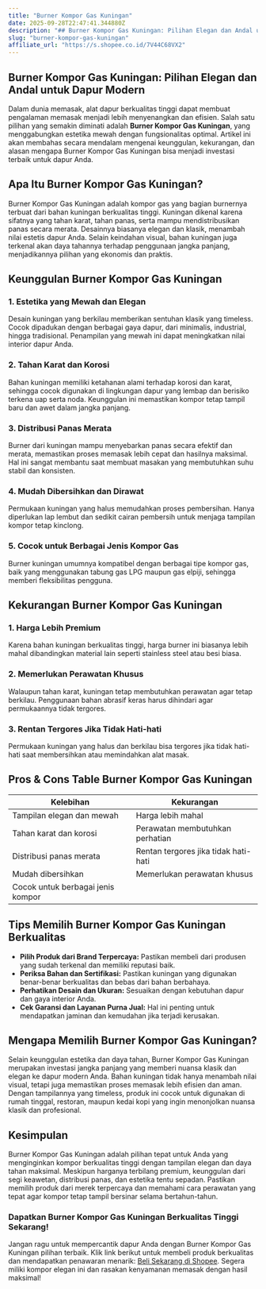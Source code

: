 ```yaml
---
title: "Burner Kompor Gas Kuningan"
date: 2025-09-28T22:47:41.344880Z
description: "## Burner Kompor Gas Kuningan: Pilihan Elegan dan Andal untuk Dapur Modern..."
slug: "burner-kompor-gas-kuningan"
affiliate_url: "https://s.shopee.co.id/7V44C68VX2"
---
```

## Burner Kompor Gas Kuningan: Pilihan Elegan dan Andal untuk Dapur Modern

Dalam dunia memasak, alat dapur berkualitas tinggi dapat membuat pengalaman memasak menjadi lebih menyenangkan dan efisien. Salah satu pilihan yang semakin diminati adalah **Burner Kompor Gas Kuningan**, yang menggabungkan estetika mewah dengan fungsionalitas optimal. Artikel ini akan membahas secara mendalam mengenai keunggulan, kekurangan, dan alasan mengapa Burner Kompor Gas Kuningan bisa menjadi investasi terbaik untuk dapur Anda.

## Apa Itu Burner Kompor Gas Kuningan?

Burner Kompor Gas Kuningan adalah kompor gas yang bagian burnernya terbuat dari bahan kuningan berkualitas tinggi. Kuningan dikenal karena sifatnya yang tahan karat, tahan panas, serta mampu mendistribusikan panas secara merata. Desainnya biasanya elegan dan klasik, menambah nilai estetis dapur Anda. Selain keindahan visual, bahan kuningan juga terkenal akan daya tahannya terhadap penggunaan jangka panjang, menjadikannya pilihan yang ekonomis dan praktis.

## Keunggulan Burner Kompor Gas Kuningan

### 1. Estetika yang Mewah dan Elegan

Desain kuningan yang berkilau memberikan sentuhan klasik yang timeless. Cocok dipadukan dengan berbagai gaya dapur, dari minimalis, industrial, hingga tradisional. Penampilan yang mewah ini dapat meningkatkan nilai interior dapur Anda.

### 2. Tahan Karat dan Korosi

Bahan kuningan memiliki ketahanan alami terhadap korosi dan karat, sehingga cocok digunakan di lingkungan dapur yang lembap dan berisiko terkena uap serta noda. Keunggulan ini memastikan kompor tetap tampil baru dan awet dalam jangka panjang.

### 3. Distribusi Panas Merata

Burner dari kuningan mampu menyebarkan panas secara efektif dan merata, memastikan proses memasak lebih cepat dan hasilnya maksimal. Hal ini sangat membantu saat membuat masakan yang membutuhkan suhu stabil dan konsisten.

### 4. Mudah Dibersihkan dan Dirawat

Permukaan kuningan yang halus memudahkan proses pembersihan. Hanya diperlukan lap lembut dan sedikit cairan pembersih untuk menjaga tampilan kompor tetap kinclong.

### 5. Cocok untuk Berbagai Jenis Kompor Gas

Burner kuningan umumnya kompatibel dengan berbagai tipe kompor gas, baik yang menggunakan tabung gas LPG maupun gas elpiji, sehingga memberi fleksibilitas pengguna.

## Kekurangan Burner Kompor Gas Kuningan

### 1. Harga Lebih Premium

Karena bahan kuningan berkualitas tinggi, harga burner ini biasanya lebih mahal dibandingkan material lain seperti stainless steel atau besi biasa.

### 2. Memerlukan Perawatan Khusus

Walaupun tahan karat, kuningan tetap membutuhkan perawatan agar tetap berkilau. Penggunaan bahan abrasif keras harus dihindari agar permukaannya tidak tergores.

### 3. Rentan Tergores Jika Tidak Hati-hati

Permukaan kuningan yang halus dan berkilau bisa tergores jika tidak hati-hati saat membersihkan atau memindahkan alat masak.

## Pros & Cons Table Burner Kompor Gas Kuningan

| **Kelebihan**                        | **Kekurangan**                        |
|-------------------------------------|--------------------------------------|
| Tampilan elegan dan mewah          | Harga lebih mahal                  |
| Tahan karat dan korosi             | Perawatan membutuhkan perhatian    |
| Distribusi panas merata             | Rentan tergores jika tidak hati-hati|
| Mudah dibersihkan                  | Memerlukan perawatan khusus       |
| Cocok untuk berbagai jenis kompor |                                     |

## Tips Memilih Burner Kompor Gas Kuningan Berkualitas

- **Pilih Produk dari Brand Terpercaya:** Pastikan membeli dari produsen yang sudah terkenal dan memiliki reputasi baik.
- **Periksa Bahan dan Sertifikasi:** Pastikan kuningan yang digunakan benar-benar berkualitas dan bebas dari bahan berbahaya.
- **Perhatikan Desain dan Ukuran:** Sesuaikan dengan kebutuhan dapur dan gaya interior Anda.
- **Cek Garansi dan Layanan Purna Jual:** Hal ini penting untuk mendapatkan jaminan dan kemudahan jika terjadi kerusakan.

## Mengapa Memilih Burner Kompor Gas Kuningan?

Selain keunggulan estetika dan daya tahan, Burner Kompor Gas Kuningan merupakan investasi jangka panjang yang memberi nuansa klasik dan elegan ke dapur modern Anda. Bahan kuningan tidak hanya menambah nilai visual, tetapi juga memastikan proses memasak lebih efisien dan aman. Dengan tampilannya yang timeless, produk ini cocok untuk digunakan di rumah tinggal, restoran, maupun kedai kopi yang ingin menonjolkan nuansa klasik dan profesional.

## Kesimpulan

Burner Kompor Gas Kuningan adalah pilihan tepat untuk Anda yang menginginkan kompor berkualitas tinggi dengan tampilan elegan dan daya tahan maksimal. Meskipun harganya terbilang premium, keunggulan dari segi keawetan, distribusi panas, dan estetika tentu sepadan. Pastikan memilih produk dari merek terpercaya dan memahami cara perawatan yang tepat agar kompor tetap tampil bersinar selama bertahun-tahun.

### Dapatkan Burner Kompor Gas Kuningan Berkualitas Tinggi Sekarang!

Jangan ragu untuk mempercantik dapur Anda dengan Burner Kompor Gas Kuningan pilihan terbaik. Klik link berikut untuk membeli produk berkualitas dan mendapatkan penawaran menarik: [Beli Sekarang di Shopee](https://s.shopee.co.id/7V44C68VX2). Segera miliki kompor elegan ini dan rasakan kenyamanan memasak dengan hasil maksimal!